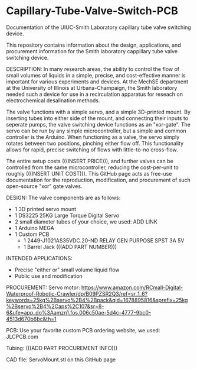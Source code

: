 # Capillary-Tube-Valve-Switch-PCB
Documentation of the UIUC-Smith Laboratory capillary tube valve switching device.

This repository contains information about the design, applications, and procurement information for the Smith laboratory cappillary tube valve switching device.

DESCRIPTION:
  In many research areas, the ability to control the flow of small volumes of liquids in a simple, precise, and cost-effective manner is important for various experiments and devices. At the MechSE department at the University of Illinois at Urbana-Champaign, the Smith laboratory needed such a device for use in a recirculation apparatus for reseach on electrochemical desalination methods. 
  
  The valve functions with a simple servo, and a simple 3D-printed mount. By inserting tubes into either side of the mount, and connecting their inputs to seperate pumps, the valve switching device functions as an "xor-gate". The servo can be run by any simple microcontroller, but a simple and common controller is the Arduino. When functioning as a valve, the servo simply rotates between two positions, pinching either flow off. This functionality allows for rapid, precise switching of flows with little-to-no cross-flow.

  The entire setup costs (((INSERT PRICE))), and further valves can be controlled from the same microcontroller, reducing the cost-per-unit to roughly (((INSERT UNIT COST))). This GitHub page acts as free-use documentation for the reproduction, modification, and procurement of such open-source "xor" gate valves. 

DESIGN:
The valve components are as follows:
- 1 3D printed servo mount
- 1 DS3225 25KG Large Torque Digital Servo
- 2 small diameter tubes of your choice, we used: ADD LINK
- 1 Arduino MEGA
- 1 Custom PCB
    - 1 2449-J1021AS35VDC.20-ND	RELAY GEN PURPOSE SPST 3A 5V
    - 1 Barrel Jack (((ADD PART NUMBER)))

INTENDED APPLICATIONS:
  - Precise "either or" small volume liquid flow
  - Public use and modification

PROCUREMENT:
Servo motor: https://www.amazon.com/RCmall-Digital-Waterproof-Robotic-Crawler/dp/B09PZSR2Q3/ref=sr_1_6?keywords=25kg%2Bservo%2B4%2Bpack&qid=1678895816&sprefix=25kg%2Bservo%2B4%2Caps%2C107&sr=8-6&ufe=app_do%3Aamzn1.fos.006c50ae-5d4c-4777-9bc0-4513d670b6bc&th=1

PCB: Use your favorite custom PCB ordering website, we used: JLCPCB.com

Tubing: (((ADD PART PROCUREMENT INFO)))

CAD file: ServoMount.stl on this GitHub page

